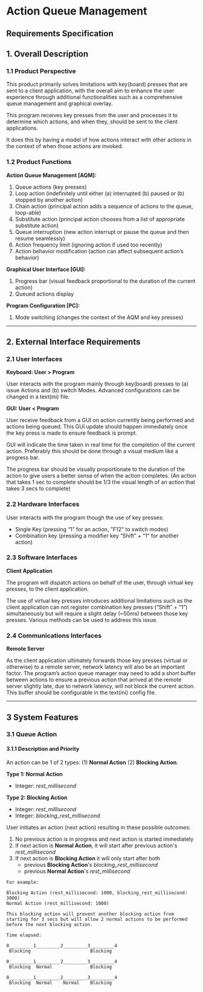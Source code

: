 # Action Queue Management

## Requirements Specification

## 1. Overall Description

### 1.1 Product Perspective

This product primarily solves limitations with key(board) presses that are sent to a client application, with the overall aim to enhance the user experience through additional functionalities such as a comprehensive queue management and graphical overlay.

This program receives key presses from the user and processes it to determine which actions, and when they, should be sent to the client applications.

It does this by having a model of how actions interact with other actions in the context of when those actions are invoked.

### 1.2 Product Functions

**Action Queue Management [AQM]:**

1. Queue actions (key presses)
2. Loop action (indefinitely until either (a) interrupted (b) paused or (b) stopped by another action)
3. Chain action (principal action adds a sequence of actions to the queue, loop-able)
4. Substitute action (principal action chooses from a list of appropriate substitute action)
5. Queue interruption (new action interrupt or pause the queue and then resume seamlessly)
6. Action frequency limit (ignoring action if used too recently)
7. Action behavior modification (action can affect subsequent action’s behavior)

**Graphical User Interface [GUI]:**

1. Progress bar (visual feedback proportional to the duration of the current action)
2. Queued actions display

**Program Configuration [PC]:**

1. Mode switching (changes the context of the AQM and key presses)

---

## 2. External Interface Requirements

### 2.1 User Interfaces

**Keyboard: User > Program**

User interacts with the program mainly through key(board) presses to (a) issue Actions and (b) switch Modes. Advanced configurations can be changed in a text(ini) file.

**GUI: User < Program**

User receive feedback from a GUI on action currently being performed and actions being queued. This GUI update should happen immediately once the key press is made to ensure feedback is prompt.

GUI will indicate the time taken in real time for the completion of the current action. Preferably this should be done through a visual medium like a progress bar.

The progress bar should be visually proportionate to the duration of the action to give users a better sense of when the action completes. (An action that takes 1 sec to complete should be 1/3 the visual length of an action that takes 3 secs to complete)

### 2.2 Hardware Interfaces

User interacts with the program though the use of key presses:

- Single Key (pressing “1” for an action, "F12" to switch modes)
- Combination key (pressing a modifier key “Shift” + “1” for another action)

### 2.3 Software Interfaces

**Client Application**

The program will dispatch actions on behalf of the user, through virtual key presses, to the client application.

The use of virtual key presses introduces additional limitations such as the client application can not register combination key presses (“Shift” + “1”) simultaneously but will require a slight delay (~50ms) between those key presses. Various methods can be used to address this issue.

### 2.4 Communications Interfaces

**Remote Server**

As the client application ultimately forwards those key presses (virtual or otherwise) to a remote server, network latency will also be an important factor. The program’s action queue manager may need to add a short buffer between actions to ensure a previous action that arrived at the remote server slightly late, due to network latency, will not block the current action. This buffer should be configurable in the text(ini) config file.

---

## 3 System Features

### 3.1 Queue Action

#### 3.1.1 Description and Priority

An action can be 1 of 2 types: (1) **Normal Action** (2) **Blocking Action**.

**Type 1: Normal Action**

- Integer: _rest_millisecond_

**Type 2: Blocking Action**

- Integer: _rest_millisecond_
- Integer: _blocking_rest_millisecond_

User initiates an action (next action) resulting in these possible outcomes:

1. No previous action is in progress and next action is started immediately
2. If next action is **Normal Action**, it will start after previous action's _rest_millisecond_
3. If next action is **Blocking Action** it will only start after both
   - previous **Blocking Action**'s _blocking_rest_millisecond_
   - previous **Normal Action**'s _rest_millisecond_

```
For example:

Blocking Action (rest_millisecond: 1000, blocking_rest_millisecond: 3000)
Normal Action (rest_millisecond: 1000)

This blocking action will prevent another blocking action from starting for 3 secs but will allow 2 normal actions to be performed before the next blocking action.

Time elapsed:

0_________1_________2_________3_________4
 Blocking                      Blocking

0_________1_________2_________3_________4
 Blocking  Normal              Blocking

0_________1_________2_________3_________4
 Blocking  Normal    Normal    Blocking
```
